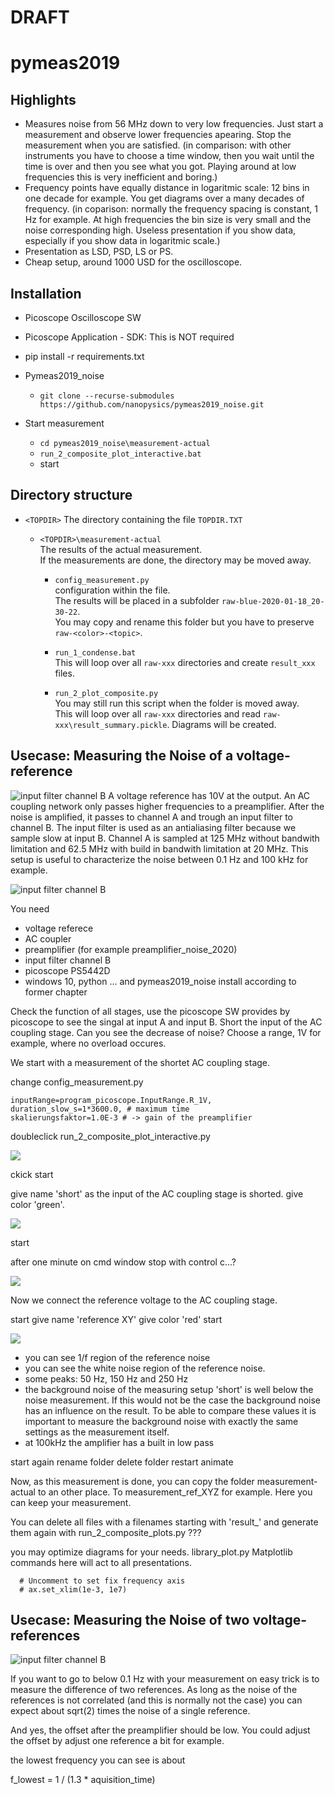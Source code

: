 # DRAFT

# pymeas2019

## Highlights

* Measures noise from 56 MHz down to very low frequencies. Just start a measurement and observe lower frequencies apearing. Stop the measurement when you are satisfied. (in comparison: with other instruments you have to choose a time window, then you wait until the time is over and then you see what you got. Playing around at low frequencies this is very inefficient and boring.)
* Frequency points have equally distance in logaritmic scale: 12 bins in one decade for example. You get diagrams over a many decades of frequency. (in coparison: normally the frequency spacing is constant, 1 Hz for example. At high frequencies the bin size is very small and the noise corresponding high. Useless presentation if you show data, especially if you show data in logaritmic scale.)
* Presentation as LSD, PSD, LS or PS.
* Cheap setup, around 1000 USD for the oscilloscope.

## Installation

- Picoscope Oscilloscope SW

- Picoscope Application - SDK: This is NOT required
- pip install -r requirements.txt
- Pymeas2019_noise
  - `git clone --recurse-submodules https://github.com/nanopysics/pymeas2019_noise.git`
- Start measurement
  - `cd pymeas2019_noise\measurement-actual`
  - `run_2_composite_plot_interactive.bat`
  - start

## Directory structure

- `<TOPDIR>` The directory containing the file `TOPDIR.TXT`
  - `<TOPDIR>\measurement-actual` \
    The results of the actual measurement. \
    If the measurements are done, the directory may be moved away.

    - `config_measurement.py` \
      configuration within the file. \
      The results will be placed in a subfolder `raw-blue-2020-01-18_20-30-22`. \
      You may copy and rename this folder but you have to preserve `raw-<color>-<topic>`.

    - `run_1_condense.bat` \
      This will loop over all `raw-xxx` directories and create `result_xxx` files.

    - `run_2_plot_composite.py` \
      You may still run this script when the folder is moved away. \
      This will loop over all `raw-xxx` directories and read `raw-xxx\result_summary.pickle`.
      Diagrams will be created.

## Usecase: Measuring the Noise of a voltage-reference
![input filter channel B](images/usecase_voltage_reference.jpg)
A voltage reference has 10V at the output. An AC coupling network only passes higher frequencies to a preamplifier. After the noise is amplified, it passes to channel A and trough an input filter to channel B. The input filter is used as an antialiasing filter because we sample slow at input B. Channel A is sampled at 125 MHz without bandwith limitation and 62.5 MHz with build in bandwith limitation at 20 MHz.
This setup is useful to characterize the noise between 0.1 Hz and 100 kHz for example.

![input filter channel B](images/input_filter_channel_b.jpg)

You need
* voltage referece
* AC coupler
* preamplifier (for example preamplifier_noise_2020)
* input filter channel B
* picoscope PS5442D
* windows 10, python ... and pymeas2019_noise install according to former chapter

Check the function of all stages, use the picoscope SW provides by picoscope to see the singal at input A and input B. Short the input of the AC coupling stage. Can you see the decrease of noise? Choose a range, 1V for example, where no overload occures.

We start with a measurement of the shortet AC coupling stage.

change config_measurement.py
```
inputRange=program_picoscope.InputRange.R_1V,
duration_slow_s=1*3600.0, # maximum time
skalierungsfaktor=1.0E-3 # -> gain of the preamplifier
```

doubleclick run_2_composite_plot_interactive.py

![](images/start_background.png)

ckick start

give name 'short' as the input of the AC coupling stage is shorted.
give color 'green'.

![](images/start_background_2.png)

start

after one minute on cmd window stop with control c...?

![](images/start_background_3.png)

Now we connect the reference voltage to the AC coupling stage.

start
give name 'reference XY'
give color 'red'
start

![](images/start_reference_1.png)

* you can see 1/f region of the reference noise
* you can see the white noise region of the reference noise.
* some peaks: 50 Hz, 150 Hz and 250 Hz
* the background noise of the measuring setup 'short' is well below the noise measurement. If this would not be the case the background noise has an influence on the result. To be able to compare these values it is important to measure the background noise with exactly the same settings as the measurement itself.
* at 100kHz the amplifier has a built in low pass

start again
rename folder
delete folder
restart animate

Now, as this measurement is done, you can copy the folder measurement-actual to an other place.
To measurement_ref_XYZ for example. Here you can keep your measurement.

You can delete all files with a filenames starting with 'result_' and generate them again with run_2_composite_plots.py ??? 

you may optimize diagrams for your needs.
library_plot.py
Matplotlib commands here will act to all presentations.
```
  # Uncomment to set fix frequency axis
  # ax.set_xlim(1e-3, 1e7)
```

## Usecase: Measuring the Noise of two voltage-references
![input filter channel B](images/usecase_voltage_references.jpg)

If you want to go to below 0.1 Hz with your measurement on easy trick is to measure the difference of two references. As long as the noise of the references is not correlated (and this is normally not the case) you can expect about sqrt(2) times the noise of a single reference.

And yes, the offset after the preamplifier should be low. You could adjust the offset by adjust one reference a bit for example.

the lowest frequency you can see is about 

f_lowest = 1 / (1.3 * aquisition_time)


